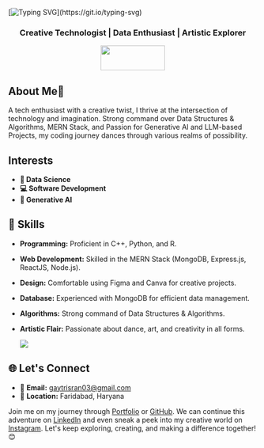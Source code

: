 [![Typing SVG](https://readme-typing-svg.demolab.com?font=Open+Sans&weight=500&size=50&pause=1000&color=FFFFFF&background=0638758E&center=true&vCenter=true&width=1000&height=150&lines=Hey%2C+I'm+Gaytri+Sran;Welcome+to+my+profile!!)](https://git.io/typing-svg)


<h3 align="center">Creative Technologist | Data Enthusiast | Artistic Explorer</h3>

<div align="center" >
  <a href="https://drive.google.com/file/d/1yOv7MMtp7O6DdyJPkv455OazgbFEJ4uc/view?usp=sharing" target="_blank">
    <img src="https://img.shields.io/badge/resume-063875?style=for-the-badge&logo=resume&logoColor=white" width="130" height="50" />
  </a>
</div>


## About Me👋

A tech enthusiast with a creative twist, I thrive at the intersection of technology and imagination. Strong command over Data Structures & Algorithms, MERN Stack, and Passion for Generative AI and LLM-based Projects, my coding journey dances through various realms of possibility.

## Interests

<ul>
              <li>
                 <strong>🔬 Data Science</strong>
              </li>
              <li>
                 <strong>💻 Software Development</strong>
              </li>
              <li>
                 <strong>🤖 Generative AI</strong>
              </li>
            </ul>

## 🎯 Skills

- **Programming:** Proficient in C++, Python, and R.
- **Web Development:** Skilled in the MERN Stack (MongoDB, Express.js, ReactJS, Node.js).
- **Design:** Comfortable using Figma and Canva for creative projects.
- **Database:** Experienced with MongoDB for efficient data management.
- **Algorithms:** Strong command of Data Structures & Algorithms.
- **Artistic Flair:** Passionate about dance, art, and creativity in all forms.

  ![](https://github-readme-stats.vercel.app/api/top-langs/?username=gaytrisran03&theme=dark&hide_border=false&include_all_commits=true&count_private=true&layout=compact)

## 🌐 Let's Connect

- 📧 **Email:** gaytrisran03@gmail.com
- 📍 **Location:** Faridabad, Haryana

Join me on my journey through [Portfolio](https://gaytrisran03.github.io/portfolio-gaytri/) or [GitHub](https://github.com/gaytrisran03). We can continue this adventure on [LinkedIn](https://www.linkedin.com/in/gaytri-sran-gs14/) and even sneak a peek into my creative world on [Instagram](https://www.instagram.com/gaytrisran/). Let's keep exploring, creating, and making a difference together! 😊

